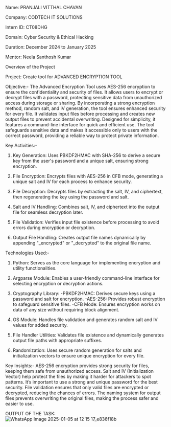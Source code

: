 Name: PRANJALI VITTHAL CHAVAN

Company: CODTECH IT SOLUTIONS

Intern ID: CT08DHG

Domain: Cyber Security & Ethical Hacking

Duration: December 2024 to January 2025

Mentor: Neela Santhosh Kumar

Overview of the Project

Project: Create tool for ADVANCED ENCRYPTION TOOL

Objective:-
The Advanced Encryption Tool uses AES-256 encryption to ensure the confidentiality and security of files. It allows users to encrypt or decrypt files with a password, protecting sensitive data from unauthorized access during storage or sharing. By incorporating a strong encryption method, random salt, and IV generation, the tool ensures enhanced security for every file. It validates input files before processing and creates new output files to prevent accidental overwriting. Designed for simplicity, it features a command-line interface for quick and efficient use. The tool safeguards sensitive data and makes it accessible only to users with the correct password, providing a reliable way to protect private information.

Key Activities:-
1. Key Generation: Uses PBKDF2HMAC with SHA-256 to derive a secure key from the user's password and a unique salt, ensuring strong encryption.

2. File Encryption: Encrypts files with AES-256 in CFB mode, generating a unique salt and IV for each process to enhance security.

3. File Decryption: Decrypts files by extracting the salt, IV, and ciphertext, then regenerating the key using the password and salt.

4. Salt and IV Handling: Combines salt, IV, and ciphertext into the output file for seamless decryption later.

5. File Validation: Verifies input file existence before processing to avoid errors during encryption or decryption.

6. Output File Handling: Creates output file names dynamically by appending "_encrypted" or "_decrypted" to the original file name.
   
Technologies Used:-
1. Python: Serves as the core language for implementing encryption and utility functionalities.

2. Argparse Module: Enables a user-friendly command-line interface for selecting encryption or decryption actions.

3. Cryptography Library:
-PBKDF2HMAC: Derives secure keys using a password and salt for encryption.
-AES-256: Provides robust encryption to safeguard sensitive files.
-CFB Mode: Ensures encryption works on data of any size without requiring block alignment.

4. OS Module: Handles file validation and generates random salt and IV values for added security.

5. File Handler Utilities: Validates file existence and dynamically generates output file paths with appropriate suffixes.

6. Randomization: Uses secure random generation for salts and initialization vectors to ensure unique encryption for every file.
   
Key Insights:-
AES-256 encryption provides strong security for files, keeping them safe from unauthorized access. Salt and IV (Initialization Vector) help protect the files by making it harder for attackers to spot patterns. It’s important to use a strong and unique password for the best security. File validation ensures that only valid files are encrypted or decrypted, reducing the chances of errors. The naming system for output files prevents overwriting the original files, making the process safer and easier to use.

OUTPUT OF THE TASK:
![WhatsApp Image 2025-01-05 at 12 15 17_e836f18b](https://github.com/user-attachments/assets/7f792c05-d908-4a97-96e7-b44a32c1f9d7)
